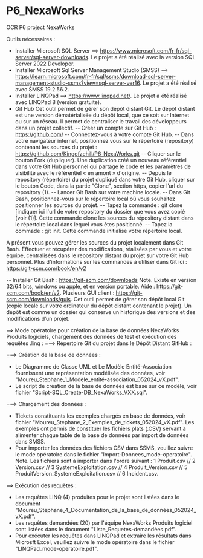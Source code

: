 # P6_NexaWorks
OCR P6 project NexaWorks

Outils nécessaires : 
- Installer Microsoft SQL Server ==> https://www.microsoft.com/fr-fr/sql-server/sql-server-downloads. Le projet a été réalisé avec la version SQL Server 2022 Developer.
- Installer Microsoft Sql Server Management Studio (SMSS) ==> https://learn.microsoft.com/fr-fr/sql/ssms/download-sql-server-management-studio-ssms?view=sql-server-ver16. Le projet a été réalisé avec SMSS 19.2.56.2.
- Installer LINQPad ==> https://www.linqpad.net/.
Le projet a été réalisé avec LINQPad 8 (version gratuite).
- Git Hub
Cet outil permet de gérer son dépôt distant Git. Le dépôt distant est une version dématérialisée du dépôt local, que ce soit sur Internet ou sur un réseau. Il permet de centraliser le travail des développeurs dans un projet collectif.
-- Créer un compte sur Git Hub : https://github.com/
-- Connectez-vous à votre compte Git Hub.
-- Dans votre navigateur internet, positionnez vous sur le répertoire (repository) contenant les sources du projet : https://github.com/Kingofzehill/P6_NexaWorks.git
-- Cliquer sur le bouton Fork (dupliquer). Une duplication créé un nouveau référentiel dans votre Git Hub personnel qui partage le code et les paramètres de visibilité avec le référentiel « en amont » d'origine.
-- Depuis le repository (répertoire) du projet dupliqué dans votre Git Hub, cliquer sur le bouton Code, dans la partie "Clone", section https, copier l’url du repository (1).
-- Lancer Git Bash sur votre machine locale.
-- Dans Git Bash, positionnez-vous sur le répertoire local où vous souhaitez positionner les sources du projet.
-- Tapez la commande : git clone [indiquer ici l'url de votre repository du dossier que vous avez copié (voir (1)].
Cette commande clone les sources du répository distant dans le répertoire local dans lequel vous êtes positionné.
-- Tapez la commade : git init.
Cette commande initialise votre répertoire local.

A présent vous pouvez gérer les sources du projet localement dans Git Bash. Effectuer et récupérer des modifications, réalisées par vous et votre équipe, centralisées dans le repository distant du projet sur votre Git Hub personnel. 
Plus d'informations sur les commandes à utiliser dans Git ici : https://git-scm.com/book/en/v2


-- Installer Git Bash : https://git-scm.com/downloads
Note. Existe en version 32/64 bits, windows ou apple, et en version portable. Aide : https://git-scm.com/book/en/v2. Plusieurs GUI client : https://git-scm.com/downloads/guis.
Cet outil permet de gérer son dépôt local Git (copie locale sur votre ordinateur du dépôt distant contenant le projet). Un dépôt est comme un dossier qui conserve un historique des versions et des modifications d’un projet. 


==> Mode opératoire pour création de la base de données NexaWorks Produits logiciels, chargement des données de test et exécution des requêtes .linq :
===> Répertoire Git du projet dans le Dépôt Distant GitHub : 


===> Création de la base de données :
- Le Diagramme de Classe UML et Le Modèle Entité-Association fournissent une représentation modélisée des données, voir  "Moureu_Stephane_1_Modèle_entité-association_052024_vX.pdf".
- Le script de création de la base de données est basé sur ce modèle, voir fichier "Script-SQL_Create-DB_NexaWorks_VXX.sql".

===> Chargement des données : 
- Tickets constituants les exemples chargés en base de données, voir fichier "Moureu_Stephane_2_Exemples_de_tickets_052024_vX.pdf". Les exemples ont permis de constituer les fichiers plats (.CSV) servant à alimenter chaque table de la base de données par import de données dans SMSS. 				
- Pour importer les données des fichiers CSV dans SSMS, veuillez suivre le mode opératoire dans le fichier "Import-Donnees_mode-operatoire". Note. Les fichiers sont à importer dans l'ordre suivant : 1 Produit.csv // 2 Version.csv // 3 SystemeExploitation.csv // 4 Produit_Version.csv // 5 ProduitVersion_SystemeExploitation.csv // 6 Incident.csv.

==> Exécution des requètes : 
- Les requètes LINQ (4) produites pour le projet sont listées dans le document "Moureu_Stephane_4_Documentation_de_la_base_de_données_052024_vX.pdf".
- Les requêtes demandées (20) par l'équipe NexaWorks Produits logiciel sont listées dans le document "Liste_Requetes-demandées.pdf".
- Pour exécuter les requêtes dans LINQPad et extraire les résultats dans Microsft Excel, veuillez suivre le mode opératoire dans le fichier "LINQPad_mode-operatoire.pdf". 
